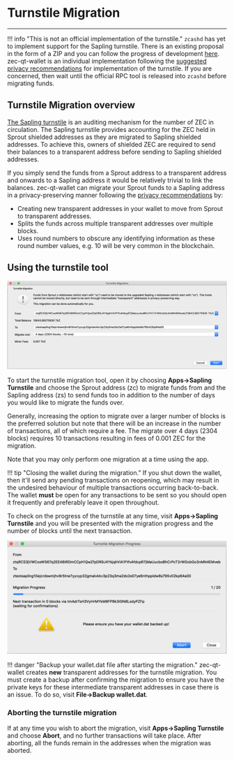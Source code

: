 # Turnstile Migration

---

!!! info "This is not an official implementation of the turnstile."
    `zcashd` has yet to implement support for the Sapling turnstile. There is an existing proposal in the form of a ZIP and you can follow the progress of development [here](https://github.com/zcash/zips/pull/197). zec-qt-wallet is an individual implementation following the [suggested privacy recommendations](https://zcash.readthedocs.io/en/latest/rtd_pages/sapling_turnstile.html#privacy-recommendations) for implementation of the turnstile. If you are concerned, then wait until the official RPC tool is released into `zcashd` before migrating funds.


## Turnstile Migration overview

[The Sapling turnstile](https://zcash.readthedocs.io/en/latest/rtd_pages/sapling_turnstile.html) is an auditing mechanism for the number of ZEC in circulation. The Sapling turnstile provides accounting for the ZEC held in Sprout shielded addresses as they are migrated to Sapling shielded addresses. To achieve this, owners of shielded ZEC are required to send their balances to a transparent address before sending to Sapling shielded addresses.

If you simply send the funds from a Sprout address to a transparent address and onwards to a Sapling address it would be relatively trivial to link the balances. zec-qt-wallet can migrate your Sprout funds to a Sapling address in a privacy-preserving manner following the [privacy recommendations](https://zcash.readthedocs.io/en/latest/rtd_pages/sapling_turnstile.html#privacy-recommendations) by:

* Creating new transparent addresses in your wallet to move from Sprout to transparent addresses.
* Splits the funds across multiple transparent addresses over multiple blocks.
* Uses round numbers to obscure any identifying information as these round number values, e.g. 10 will be very common in the blockchain.

## Using the turnstile tool

![Turnstile migration](images/turnstile-start.png)

To start the turnstile migration tool, open it by choosing **Apps->Sapling Turnstile** and choose the Sprout address (zc) to migrate funds from and the Sapling address (zs) to send funds too in addition to the number of days you would like to migrate the funds over.

Generally, increasing the option to migrate over a larger number of blocks is the preferred solution but note that there will be an increase in the number of transactions, all of which require a fee. The migrate over 4 days (2304 blocks) requires 10 transactions resulting in fees of 0.001 ZEC for the migration.

Note that you may only perform one migration at a time using the app.

!!! tip "Closing the wallet during the migration."
    If you shut down the wallet, then it'll send any pending transactions on reopening, which may result in the undesired behaviour of multiple transactions occurring back-to-back. The wallet **must** be open for any transactions to be sent so you should open it frequently and preferably leave it open throughout.

To check on the progress of the turnstile at any time, visit **Apps->Sapling Turnstile** and you will be presented with the migration progress and the number of blocks until the next transaction.

![Turnstile progress](images/turnstile-progress.png)

!!! danger "Backup your wallet.dat file after starting the migration."
    zec-qt-wallet creates **new** transparent addresses for the turnstile migration. You must create a backup after confirming the migration to ensure you have the private keys for these intermediate transparent addresses in case there is an issue. To do so, visit **File->Backup wallet.dat**.

### Aborting the turnstile migration

If at any time you wish to abort the migration, visit **Apps->Sapling Turnstile** and choose **Abort**, and no further transactions will take place. After aborting, all the funds remain in the addresses when the migration was aborted.
